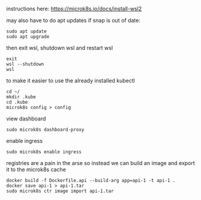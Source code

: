 instructions here:
https://microk8s.io/docs/install-wsl2

may also have to do apt updates if snap is out of date:

```
sudo apt update
sudo apt upgrade
```

then exit wsl, shutdown wsl and restart wsl

```
exit
wsl --shutdown
wsl
```

to make it easier to use the already installed kubectl

```
cd ~/
mkdir .kube
cd .kube
microk8s config > config
```

view dashboard

```
sudo microk8s dashboard-proxy
```

enable ingress

```
sudo microk8s enable ingress
```

registries are a pain in the arse so instead we can build an image and export it to the microk8s cache

```
docker build -f Dockerfile.api --build-arg app=api-1 -t api-1 .
docker save api-1 > api-1.tar
sudo microk8s ctr image import api-1.tar
```

